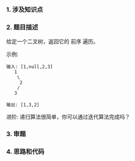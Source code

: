 


### 1. 涉及知识点

### 2. 题目描述 
给定一个二叉树，返回它的 前序 遍历。

示例:

```
输入: [1,null,2,3]
   1
    \
     2
    /
   3

输出: [1,3,2]
```
进阶: 递归算法很简单，你可以通过迭代算法完成吗？

### 3. 审题

### 4. 思路和代码


